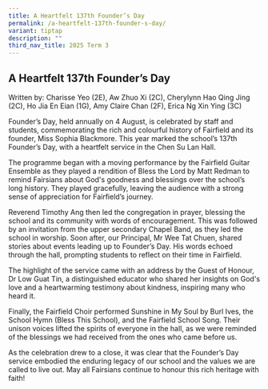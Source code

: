 ```yaml
---
title: A Heartfelt 137th Founder’s Day
permalink: /a-heartfelt-137th-founder-s-day/
variant: tiptap
description: ""
third_nav_title: 2025 Term 3
---
```

<h2>A Heartfelt 137th Founder’s Day</h2>
<p>Written by: Charisse Yeo (2E), Aw Zhuo Xi (2C), Cherylynn Hao Qing Jing
(2C), Ho Jia En Eian (1G), Amy Claire Chan (2F), Erica Ng Xin Ying (3C)</p>
<p>Founder’s Day, held annually on 4 August, is celebrated by staff and students,
commemorating the rich and colourful history of Fairfield and its founder,
Miss Sophia Blackmore. This year marked the school’s 137th Founder’s Day,
with a heartfelt service in the Chen Su Lan Hall.</p>
<p>The programme began with a moving performance by the Fairfield Guitar
Ensemble as they played a rendition of Bless the Lord by Matt Redman to
remind Fairsians about God's goodness and blessings over the school’s long
history. They played gracefully, leaving the audience with a strong sense
of appreciation for Fairfield’s journey.</p>
<p></p>
<p>Reverend Timothy Ang then led the congregation in prayer, blessing the
school and its community with words of encouragement. This was followed
by an invitation from the upper secondary Chapel Band, as they led the
school in worship. Soon after, our Principal, Mr Wee Tat Chuen, shared
stories about events leading up to Founder’s Day. His words echoed through
the hall, prompting students to reflect on their time in Fairfield.</p>
<p>The highlight of the service came with an address by the Guest of Honour,
Dr Low Guat Tin, a distinguished educator who shared her insights on God's
love and a heartwarming testimony about kindness, inspiring many who heard
it.</p>
<p>Finally, the Fairfield Choir performed Sunshine in My Soul by Burl Ives,
the School Hymn (Bless This School), and the Fairfield School Song. Their
unison voices lifted the spirits of everyone in the hall, as we were reminded
of the blessings we had received from the ones who came before us.</p>
<p>As the celebration drew to a close, it was clear that the Founder’s Day
service embodied the enduring legacy of our school and the values we are
called to live out. May all Fairsians continue to honour this rich heritage
with faith!</p>
<p></p>
<p></p>